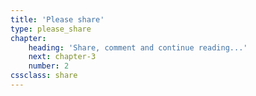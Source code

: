 ```yaml
---
title: 'Please share'
type: please_share
chapter:
    heading: 'Share, comment and continue reading...'
    next: chapter-3
    number: 2
cssclass: share
---
```


